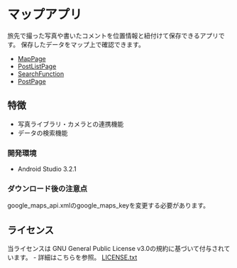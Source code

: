 # マップアプリ

旅先で撮った写真や書いたコメントを位置情報と紐付けて保存できるアプリです。
保存したデータをマップ上で確認できます。

* [MapPage](images/MapPage.jpg)
* [PostListPage](images/PostListPage.jpg)
* [SearchFunction](images/SearchFunction.jpg)
* [PostPage](/images/PostPage.jpg)

## 特徴

* 写真ライブラリ・カメラとの連携機能
* データの検索機能

### 開発環境

* Android Studio 3.2.1

### ダウンロード後の注意点

google_maps_api.xmlのgoogle_maps_keyを変更する必要があります。

## ライセンス

当ライセンスは GNU General Public License v3.0の規約に基づいて付与されています。 - 詳細はこちらを参照。 [LICENSE.txt](LICENSE.txt)